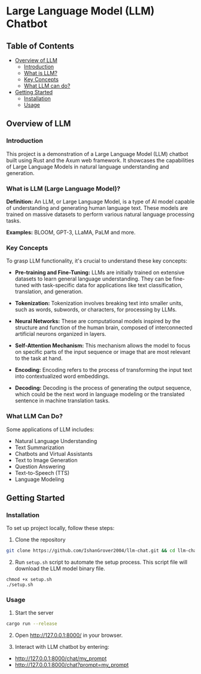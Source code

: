 # Large Language Model (LLM) Chatbot

## Table of Contents

- [Overview of LLM](#overview-of-llm)
  - [Introduction](#introduction)
  - [What is LLM?](<#what-is-llm-(large-language-model)?>)
  - [Key Concepts](#key-concepts)
  - [What LLM can do?](#what-llm-can-do)
- [Getting Started](#getting-started)
  - [Installation](#installation)
  - [Usage](#usage)
    <!-- - [Example](#example) -->
    <!-- - [Additional Features](#additional-features) -->
    <!-- - [Contributing](#contributing) -->
    <!-- - [License](#license) -->

## Overview of LLM

### Introduction

This project is a demonstration of a Large Language Model (LLM) chatbot built using Rust and the Axum web framework. It showcases the capabilities of Large Language Models in natural language understanding and generation.

### What is LLM (Large Language Model)?

**Definition:** An LLM, or Large Language Model, is a type of AI model capable of understanding and generating human language text. These models are trained on massive datasets to perform various natural language processing tasks.

**Examples:** BLOOM, GPT-3, LLaMA, PaLM and more.

### Key Concepts

To grasp LLM functionality, it's crucial to understand these key concepts:

- **Pre-training and Fine-Tuning:** LLMs are initially trained on extensive datasets to learn general language understanding. They can be fine-tuned with task-specific data for applications like text classification, translation, and generation.

- **Tokenization:** Tokenization involves breaking text into smaller units, such as words, subwords, or characters, for processing by LLMs.

- **Neural Networks:** These are computational models inspired by the structure and function of the human brain, composed of interconnected artificial neurons organized in layers.

- **Self-Attention Mechanism:** This mechanism allows the model to focus on specific parts of the input sequence or image that are most relevant to the task at hand.

- **Encoding:** Encoding refers to the process of transforming the input text into contextualized word embeddings.

- **Decoding:** Decoding is the process of generating the output sequence, which could be the next word in language modeling or the translated sentence in machine translation tasks.

### What LLM Can Do?

Some applications of LLM includes:

- Natural Language Understanding
- Text Summarization
- Chatbots and Virtual Assistants
- Text to Image Generation
- Question Answering
- Text-to-Speech (TTS)
- Language Modeling

## Getting Started

### Installation

To set up project locally, follow these steps:

1. Clone the repository

```bash
git clone https://github.com/IshanGrover2004/llm-chat.git && cd llm-chat
```

2. Run `setup.sh` script to automate the setup process. This script file will download the LLM model binary file.

```shell
chmod +x setup.sh
./setup.sh
```

### Usage

1. Start the server

```bash
cargo run --release
```

2. Open http://127.0.0.1:8000/ in your browser.

3. Interact with LLM chatbot by entering:

- http://127.0.0.1:8000/chat/my_prompt
- http://127.0.0.1:8000/chat?prompt=my_prompt
